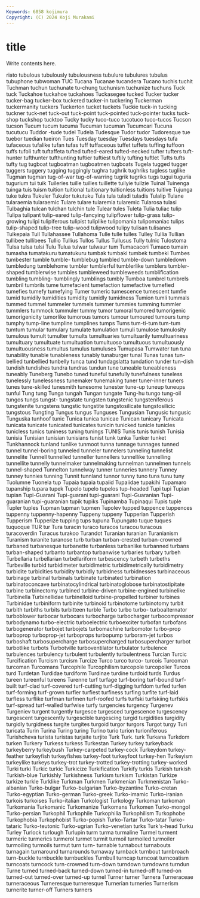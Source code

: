 ```yaml
---
Keywords: 6858 kojimura
Copyright: (C) 2024 Koji Murakami
---
```


# title

Write contents here.



riato
tubulous tubulously tubulousness tubulure tubulures tubulus tubuphone tubwoman TUC Tucana
Tucanae tucandera Tucano tuchis tuchit Tuchman tuchun tuchunate tu-chung tuchunism
tuchunize tuchuns Tuck tuck Tuckahoe tuckahoe tuckahoes Tuckasegee tucked Tucker
tucker tucker-bag tucker-box tuckered tucker-in tuckering Tuckerman tuckermanity tuckers Tuckerton
tucket tuckets Tuckie tuck-in tucking tuckner tuck-net tuck-out tuck-point tuck-pointed
tuck-pointer tucks tuck-shop tuckshop tucktoo Tucky tucky tuco-tuco tucotuco tuco-tucos
Tucson tucson Tucum tucum tucuma Tucuman tucuman Tucumcari Tucuna tucutucu
Tuddor -tude tudel Tudela Tudesque Tudor tudor Tudoresque tue tuebor
tuedian tueiron Tues Tuesday tuesday Tuesdays tuesdays tufa tufaceous tufalike
tufan tufas tuff tuffaceous tuffet tuffets tuffing tuffoon tuffs tufoli
tuft tuftaffeta tufted tufted-eared tufted-necked tufter tufters tuft-hunter tufthunter tufthunting
tuftier tuftiest tuftily tufting tuftlet Tufts tufts tufty tug tugboat
tugboatman tugboatmen tugboats Tugela tugged tugger tuggers tuggery tugging tuggingly
tughra tughrik tughriks tugless tuglike Tugman tugman tug-of-war tug-of-warring tugrik
tugriks tugs tugui tuguria tugurium tui tuik Tuileries tuille tuilles
tuillette tuilyie tuilzie Tuinal Tuinenga tuinga tuis tuism tuition tuitional
tuitionary tuitionless tuitions tuitive Tujunga tuke tukra Tukuler Tukulor tukutuku
Tula tula tuladi tuladis Tulalip Tulane tularaemia tularaemic Tulare tulare
tularemia tularemic Tularosa tulasi Tulbaghia tulcan tulchan tulchin tule Tulear
tules Tuleta Tulia tuliac tulip Tulipa tulipant tulip-eared tulip-fancying tulipflower
tulip-grass tulip-growing tulipi tulipiferous tulipist tuliplike tulipomania tulipomaniac tulips tulip-shaped
tulip-tree tulip-wood tulipwood tulipy tulisan tulisanes Tulkepaia Tull Tullahassee Tullahoma
Tulle tulle tulles Tulley Tullia Tullian tullibee tullibees Tullio Tullius
Tullos Tullus Tullusus Tully tulnic Tulostoma Tulsa tulsa tulsi Tulu
Tulua tulwar tulwaur tum Tumacacori Tumaco tumain tumasha tumatakuru tumatukuru
tumbak tumbaki tumbek tumbeki Tumbes tumbester tumble tumble- tumblebug tumbled
tumble-down tumbledown tumbledung tumblehome tumbler tumblerful tumblerlike tumblers tumbler-shaped tumblerwise
tumbles tumbleweed tumbleweeds tumblification tumbling tumbling- tumblingly tumblings tumbly Tumboa
tumbrel tumbrels tumbril tumbrils tume tumefacient tumefaction tumefactive tumefied tumefies
tumefy tumefying Tumer tumeric tumescence tumescent tumfie tumid tumidily tumidities
tumidity tumidly tumidness Tumion tumli tummals tummed tummel tummeler tummels
tummer tummies tumming tummler tummlers tummock tummuler tummy tumor tumoral
tumored tumorigenic tumorigenicity tumorlike tumorous tumors tumour tumoured tumours tump
tumphy tump-line tumpline tumplines tumps Tums tum-ti-tum tum-tum tumtum tumular
tumulary tumulate tumulation tumuli tumulose tumulosity tumulous tumult tumulter tumults
tumultuaries tumultuarily tumultuariness tumultuary tumultuate tumultuation tumultuoso tumultuous tumultuously tumultuousness
tumultus tumulus tumuluses Tumupasa Tumwater tun tuna tunability tunable tunableness
tunably tunaburger tunal Tunas tunas tun-bellied tunbellied tunbelly tunca tund
tundagslatta tundation tunder tun-dish tundish tundishes tundra tundras tundun tune
tuneable tuneableness tuneably Tuneberg Tunebo tuned tuneful tunefully tunefulness tuneless
tunelessly tunelessness tunemaker tunemaking tuner tuner-inner tuners tunes tune-skilled tunesmith
tunesome tunester tune-up tuneup tuneups tunful Tung tung Tunga tungah
Tungan tungate Tung-hu tungo tung-oil tungos tungs tungst- tungstate tungsten
tungstenic tungsteniferous tungstenite tungstens tungstic tungstite tungstosilicate tungstosilicic tungstous Tungting
Tungus tungus Tunguses Tungusian Tungusic tungusic Tunguska tunhoof tunic Tunica
tunica tunicae Tunican tunicary Tunicata tunicata tunicate tunicated tunicates tunicin
tunicked tunicle tunicles tunicless tunics tuniness tuning tunings TUNIS Tunis
tunis tunish Tunisia tunisia Tunisian tunisian tunisians tunist tunk tunka
Tunker tunket Tunkhannock tunland tunlike tunmoot tunna tunnage tunnages tunned
tunnel tunnel-boring tunneled tunneler tunnelers tunneling tunnelist tunnelite Tunnell tunnelled
tunneller tunnellers tunnellike tunnelling tunnellite tunnelly tunnelmaker tunnelmaking tunnelman tunnelmen
tunnels tunnel-shaped Tunnelton tunnelway tunner tunneries tunnery Tunney tunney tunnies
tunning Tunnit tunnland tunnor tunny tuno tuns tunu tuny Tuolumne
Tuonela tup Tupaia tupaia tupaiid Tupaiidae tupakihi Tupamaro tupanship tupara
tupek Tupelo tupelo tupelos tup-headed Tupi tupi Tupian tupian Tupi-Guarani
Tupi-guarani tupi-guarani Tupi-Guaranian Tupi-guaranian tupi-guaranian tupik tupiks Tupinamba Tupinaqui Tupis
tuple Tupler tuples Tupman tupman tupmen Tupolev tupped tuppence tuppences
tuppenny tuppenny-hapenny Tuppeny tuppeny Tupperian Tupperish Tupperism Tupperize tupping tups
tupuna Tupungato tuque tuques tuquoque TUR tur Tura turacin turaco
turacos turacou turacous turacoverdin Turacus turakoo Turandot Turanian turanian Turanianism
Turanism turanite turanose turb turban turban-crested turban-crowned turbaned turbanesque turbanette
turbanless turbanlike turbanned turbans turban-shaped turbanto turbantop turbanwise turbaries turbary
turbeh Turbellaria turbellarian turbellariform turbescency turbeth turbeths Turbeville turbid turbidimeter
turbidimetric turbidimetrically turbidimetry turbidite turbidities turbidity turbidly turbidness turbidnesses turbinaceous
turbinage turbinal turbinals turbinate turbinated turbination turbinatoconcave turbinatocylindrical turbinatoglobose turbinatostipitate
turbine turbinectomy turbined turbine-driven turbine-engined turbinelike Turbinella Turbinellidae turbinelloid turbine-propelled
turbiner turbines Turbinidae turbiniform turbinite turbinoid turbinotome turbinotomy turbit turbith
turbiths turbits turbitteen turble Turbo turbo turbo- turboalternator turboblower turbocar
turbocars turbocharge turbocharger turbocompressor turbodynamo turbo-electric turboelectric turboexciter turbofan turbofans
turbogenerator turbojet turbojets turbomachine turbomotor turbo-prop turboprop turboprop-jet turboprops turbopump
turboram-jet turbos turboshaft turbosupercharge turbosupercharged turbosupercharger turbot turbotlike turbots Turbotville
turboventilator turbulator turbulence turbulences turbulency turbulent turbulently turbulentness Turcian Turcic
Turcification Turcism turcism Turcize Turco turco turco- turcois Turcoman turcoman
Turcomans Turcophile Turcophilism turcopole turcopolier Turcos turd Turdetan Turdidae turdiform
Turdinae turdine turdoid turds Turdus tureen tureenful tureens Turenne turf
turfage turf-boring turf-bound turf-built turf-clad turf-covered turf-cutting turf-digging turfdom turfed
turfen turf-forming turf-grown turfier turfiest turfiness turfing turfite turf-laid turfless
turflike turfman turfmen turf-roofed turfs turfski turfskiing turfskis turf-spread turf-walled
turfwise turfy turgencies turgency Turgenev Turgeniev turgent turgently turgesce turgesced
turgescence turgescency turgescent turgescently turgescible turgescing turgid turgidities turgidity turgidly
turgidness turgite turgites turgoid turgor turgors Turgot turgy Turi turicata
Turin Turina Turing turing Turino turio turion turioniferous Turishcheva turista
turistas turjaite turjite Turk Turk. turk Turkana Turkdom turken Turkery
Turkess turkess Turkestan Turkey turkey turkeyback turkeyberry turkeybush Turkey-carpeted turkey-cock
Turkeydom turkey-feather turkeyfish turkeyfishes turkey-foot turkeyfoot turkey-hen Turkeyism turkeylike turkeys
turkey-trot turkey-trotted turkey-trotting turkey-worked Turki turki Turkic turkic Turkicize Turkification
Turkify turkis Turkish turkish Turkish-blue Turkishly Turkishness Turkism turkism Turkistan
Turkize turkize turkle Turklike Turkman Turkmen Turkmenian Turkmenistan Turko-albanian Turko-bulgar
Turko-bulgarian Turko-byzantine Turko-cretan Turko-egyptian Turko-german Turko-greek Turko-imamic Turko-iranian turkois turkoises
Turko-italian Turkologist Turkology Turkoman turkoman Turkomania Turkomanic Turkomanize Turkomans Turkomen
Turko-mongol Turko-persian Turkophil Turkophile Turkophilia Turkophilism Turkophobe Turkophobia Turkophobist Turko-popish
Turko-Tartar Turko-tatar Turko-tataric Turko-teutonic Turko-ugrian Turko-venetian turks Turk's-head Turku Turley
Turlock turlough Turlupin turm turma turmaline Turmel turment turmeric turmerics
turmerol turmet turmit turmoil turmoiled turmoiler turmoiling turmoils turmut turn
turn- turnable turnabout turnabouts turnagain turnaround turnarounds turnaway turnback turnbout
turnbroach turn-buckle turnbuckle turnbuckles Turnbull turncap turncoat turncoatism turncoats turncock
turn-crowned turn-down turndown turndowns turndun Turne turned turned-back turned-down turned-in
turned-off turned-on turned-out turned-over turned-up turnel Turner turner Turnera Turneraceae
turneraceous Turneresque turneresque Turnerian turneries Turnerism turnerite turner-off Turners turners
